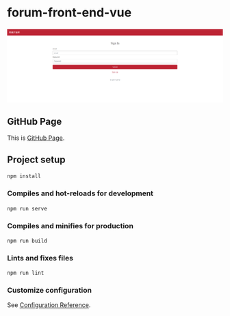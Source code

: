 # forum-front-end-vue

![餐廳論壇頁](./public//image/image.png)

## GitHub Page

This is [GitHub Page](https://naivelove0822.github.io/forum-vue/
). 

## Project setup
```
npm install
```

### Compiles and hot-reloads for development
```
npm run serve
```

### Compiles and minifies for production
```
npm run build
```

### Lints and fixes files
```
npm run lint
```

### Customize configuration
See [Configuration Reference](https://cli.vuejs.org/config/).
